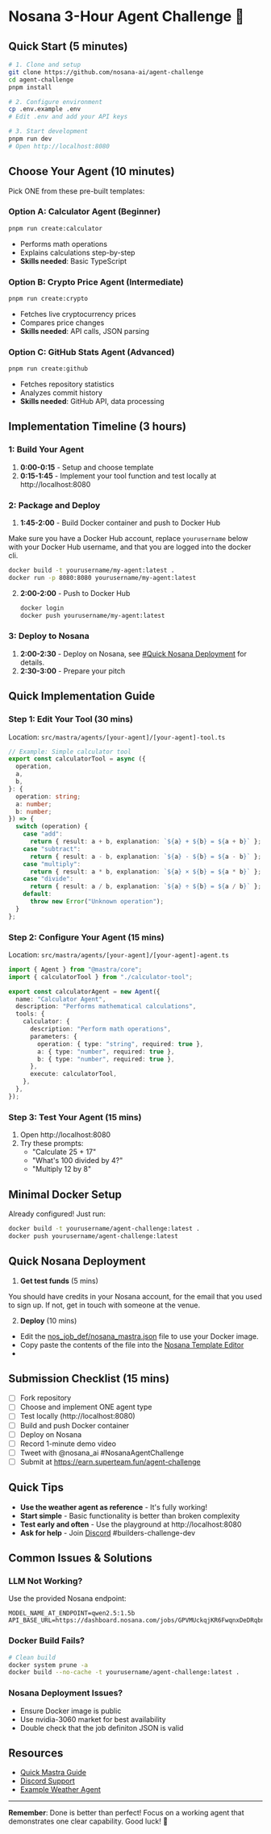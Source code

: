 # Nosana 3-Hour Agent Challenge 🚀

## Quick Start (5 minutes)

```bash
# 1. Clone and setup
git clone https://github.com/nosana-ai/agent-challenge
cd agent-challenge
pnpm install

# 2. Configure environment
cp .env.example .env
# Edit .env and add your API keys

# 3. Start development
pnpm run dev
# Open http://localhost:8080
```

## Choose Your Agent (10 minutes)

Pick ONE from these pre-built templates:

### Option A: Calculator Agent (Beginner)

```bash
pnpm run create:calculator
```

- Performs math operations
- Explains calculations step-by-step
- **Skills needed**: Basic TypeScript

### Option B: Crypto Price Agent (Intermediate)

```bash
pnpm run create:crypto
```

- Fetches live cryptocurrency prices
- Compares price changes
- **Skills needed**: API calls, JSON parsing

### Option C: GitHub Stats Agent (Advanced)

```bash
pnpm run create:github
```

- Fetches repository statistics
- Analyzes commit history
- **Skills needed**: GitHub API, data processing

## Implementation Timeline (3 hours)

### 1: Build Your Agent

1. **0:00-0:15** - Setup and choose template
2. **0:15-1:45** - Implement your tool function and test locally at http://localhost:8080

### 2: Package and Deploy

1. **1:45-2:00** - Build Docker container and push to Docker Hub

Make sure you have a Docker Hub account, replace `yourusername` below with your Docker Hub username, and that you are logged into the docker cli.

```bash
docker build -t yourusername/my-agent:latest .
docker run -p 8080:8080 yourusername/my-agent:latest
```

2. **2:00-2:00** - Push to Docker Hub

   ```bash
   docker login
   docker push yourusername/my-agent:latest
   ```

### 3: Deploy to Nosana

1. **2:00-2:30** - Deploy on Nosana, see [#Quick Nosana Deployment](#quick-nosana-deployment) for details.
2. **2:30-3:00** - Prepare your pitch

## Quick Implementation Guide

### Step 1: Edit Your Tool (30 mins)

Location: `src/mastra/agents/[your-agent]/[your-agent]-tool.ts`

```typescript
// Example: Simple calculator tool
export const calculatorTool = async ({
  operation,
  a,
  b,
}: {
  operation: string;
  a: number;
  b: number;
}) => {
  switch (operation) {
    case "add":
      return { result: a + b, explanation: `${a} + ${b} = ${a + b}` };
    case "subtract":
      return { result: a - b, explanation: `${a} - ${b} = ${a - b}` };
    case "multiply":
      return { result: a * b, explanation: `${a} × ${b} = ${a * b}` };
    case "divide":
      return { result: a / b, explanation: `${a} ÷ ${b} = ${a / b}` };
    default:
      throw new Error("Unknown operation");
  }
};
```

### Step 2: Configure Your Agent (15 mins)

Location: `src/mastra/agents/[your-agent]/[your-agent]-agent.ts`

```typescript
import { Agent } from "@mastra/core";
import { calculatorTool } from "./calculator-tool";

export const calculatorAgent = new Agent({
  name: "Calculator Agent",
  description: "Performs mathematical calculations",
  tools: {
    calculator: {
      description: "Perform math operations",
      parameters: {
        operation: { type: "string", required: true },
        a: { type: "number", required: true },
        b: { type: "number", required: true },
      },
      execute: calculatorTool,
    },
  },
});
```

### Step 3: Test Your Agent (15 mins)

1. Open http://localhost:8080
2. Try these prompts:
   - "Calculate 25 + 17"
   - "What's 100 divided by 4?"
   - "Multiply 12 by 8"

## Minimal Docker Setup

Already configured! Just run:

```bash
docker build -t yourusername/agent-challenge:latest .
docker push yourusername/agent-challenge:latest
```

## Quick Nosana Deployment

1. **Get test funds** (5 mins)

You should have credits in your Nosana account, for the email that you used to sign up. If not, get in touch with someone at the venue.

2. **Deploy** (10 mins)

- Edit the [nos_job_def/nosana_mastra.json](./nos_job_def/nosana_mastra.json) file to use your Docker image.
- Copy paste the contents of the file into the [Nosana Template Editor](https://dashboard.nosana.com/deploy)
-

## Submission Checklist (15 mins)

- [ ] Fork repository
- [ ] Choose and implement ONE agent type
- [ ] Test locally (http://localhost:8080)
- [ ] Build and push Docker container
- [ ] Deploy on Nosana
- [ ] Record 1-minute demo video
- [ ] Tweet with @nosana_ai #NosanaAgentChallenge
- [ ] Submit at https://earn.superteam.fun/agent-challenge

## Quick Tips

- **Use the weather agent as reference** - It's fully working!
- **Start simple** - Basic functionality is better than broken complexity
- **Test early and often** - Use the playground at http://localhost:8080
- **Ask for help** - Join [Discord](https://nosana.com/discord) #builders-challenge-dev

## Common Issues & Solutions

### LLM Not Working?

Use the provided Nosana endpoint:

```env
MODEL_NAME_AT_ENDPOINT=qwen2.5:1.5b
API_BASE_URL=https://dashboard.nosana.com/jobs/GPVMUckqjKR6FwqnxDeDRqbn34BH7gAa5xWnWuNH1drf
```

### Docker Build Fails?

```bash
# Clean build
docker system prune -a
docker build --no-cache -t yourusername/agent-challenge:latest .
```

### Nosana Deployment Issues?

- Ensure Docker image is public
- Use nvidia-3060 market for best availability
- Double check that the job definiton JSON is valid

## Resources

- [Quick Mastra Guide](https://mastra.ai/en/guides/guide/stock-agent)
- [Discord Support](https://nosana.com/discord)
- [Example Weather Agent](./src/mastra/agents/weather-agent/)

---

**Remember**: Done is better than perfect! Focus on a working agent that demonstrates one clear capability. Good luck! 🎯

